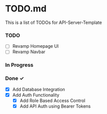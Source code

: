 # TODO.md

This is a list of TODOs for API-Server-Template

### TODO

- [ ] Revamp Homepage UI
- [ ] Revamp Navbar

### In Progress

### Done ✓

- [x] Add Database Integration
- [x] Add Auth Functionality
  - [x] Add Role Based Access Control
  - [x] Add API Auth using Bearer Tokens